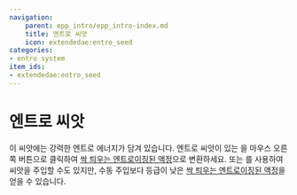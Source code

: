 ```yaml
---
navigation:
    parent: epp_intro/epp_intro-index.md
    title: 엔트로 씨앗
    icon: extendedae:entro_seed
categories:
- entro system
item_ids:
- extendedae:entro_seed
---
```


# 엔트로 씨앗

<Row>
<ItemImage id="extendedae:entro_seed" scale="4"></ItemImage>
</Row>

이 씨앗에는 강력한 엔트로 에너지가 담겨 있습니다. 엔트로 씨앗이 있는 <ItemLink id="ae2:fluix_block" />을 마우스 오른쪽 버튼으로 클릭하여 [싹 틔우는 엔트로이징된 액정](./entro_budding.md)으로 변환하세요.
또는 <ItemLink id="extendedae:crystal_assembler" />를 사용하여 씨앗을 주입할 수도 있지만, 수동 주입보다 등급이 낮은 [싹 틔우는 엔트로이징된 액정](./entro_budding.md)을 얻을 수 있습니다.